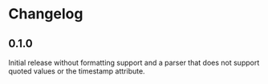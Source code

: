 # Changelog

## 0.1.0

Initial release without formatting support and a parser that does not support
quoted values or the timestamp attribute.
